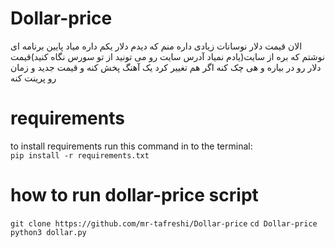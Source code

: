 # Dollar-price
الان قیمت دلار نوسانات زیادی داره منم که دیدم دلار یکم داره میاد پایین برنامه ای نوشتم که بره از سایت(یادم نمیاد آدرس سایت رو می تونید 
از تو سورس نگاه کنید)قیمت دلار رو در بیاره و هی چک کنه اگر هم تغییر کرد یک آهنگ پخش کنه و قیمت جدید و زمان رو پرینت کنه 


# requirements
to install requirements run this command in to the terminal:</br>
`pip install -r requirements.txt`


# how to run dollar-price script
`git clone https://github.com/mr-tafreshi/Dollar-price`
`cd Dollar-price`
`python3 dollar.py`
